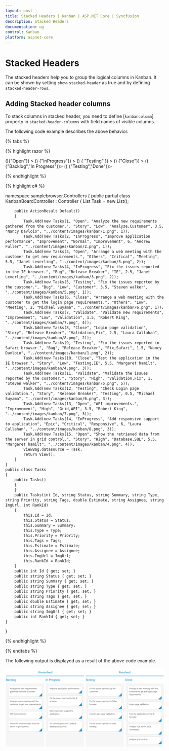 ```yaml
---
layout: post
title: Stacked Headers | Kanban | ASP.NET Core | Syncfusion
description: Stacked Headers
documentation: ug
control: Kanban
platform: aspnet-core
---
```


# Stacked Headers

The stacked headers help you to group the logical columns in Kanban. It can be shown by setting `show-stacked-header` as true and by defining `stacked-header-rows`.

## Adding Stacked header columns

To stack columns in stacked header, you need to define [`kanbancolumn`] property in `stacked-header-columns` with field names of visible columns.

The following code example describes the above behavior.

{% tabs %}

{% highlight razor %}

   <ej-kanban id="KanbanBoard" key-field="Status" dataSource="ViewBag.datasource">
     <e-kanbancolumns>
        <e-kanbancolumn header-text="Backlog" key=@(new List<string>(){"Open"})  >
        </e-kanbancolumn>
        <e-kanbancolumn header-text="In Progress" key=@(new List<string>() {"InProgress"}) ></e-kanbancolumn>
        <e-kanbancolumn header-text="Testing" key=@(new List<string>() { "Testing" }) ></e-kanbancolumn>
        <e-kanbancolumn header-text="Done" key=@(new List<string>() {"Close"}) ></e-kanbancolumn>
     </e-kanbancolumns>
     <e-kanbanfield content="Summary" primary-key="Id">
     </e-kanbanfield>
     <e-kanbanstacked-header-rows>
        <e-kanbanstacked-header-row>
            <e-kanbanstacked-header-columns>
                <e-kanbanstacked-header-column header-text="Unresolved" column=@(new List<string>() {"Backlog","In Progress"})></e-kanbanstacked-header-column>
                <e-kanbanstacked-header-column header-text="Resolved" column=@(new List<string>() {"Testing","Done"})></e-kanbanstacked-header-column>
            </e-kanbanstacked-header-columns>
        </e-kanbanstacked-header-row>
     </e-kanbanstacked-header-rows>
</ej-kanban>
  
{% endhighlight  %}

{% highlight c# %}

namespace samplebrowser.Controllers
{
    public partial class KanbanBoardController : Controller
    {
        List<Tasks> Task = new List<Tasks>();

        public ActionResult Default()
        {
            Task.Add(new Tasks(1, "Open", "Analyze the new requirements gathered from the customer.", "Story", "Low", "Analyze,Customer", 3.5, "Nancy Davloio", "../content/images/kanban/1.png", 1));
            Task.Add(new Tasks(2, "InProgress", "Improve application performance", "Improvement", "Normal", "Improvement", 6, "Andrew Fuller", "../content/images/kanban/2.png", 1));
            Task.Add(new Tasks(3, "Open", "Arrange a web meeting with the customer to get new requirements.", "Others", "Critical", "Meeting", 5.5, "Janet Leverling", "../content/images/kanban/3.png", 2));
            Task.Add(new Tasks(4, "InProgress", "Fix the issues reported in the IE browser.", "Bug", "Release Breaker", "IE", 2.5, "Janet Leverling", "../content/images/kanban/3.png", 2));
            Task.Add(new Tasks(5, "Testing", "Fix the issues reported by the customer.", "Bug", "Low", "Customer", 3.5, "Steven walker", "../content/images/kanban/5.png", 1));
            Task.Add(new Tasks(6, "Close", "Arrange a web meeting with the customer to get the login page requirements.", "Others", "Low", "Meeting", 2, "Michael Suyama", "../content/images/kanban/6.png", 1));
            Task.Add(new Tasks(7, "Validate", "Validate new requirements", "Improvement", "Low", "Validation", 1.5, "Robert King", "../content/images/kanban/7.png", 4));
            Task.Add(new Tasks(8, "Close", "Login page validation", "Story", "Release Breaker", "Validation,Fix", 2.5, "Laura Callahan", "../content/images/kanban/8.png", 2));
            Task.Add(new Tasks(9, "Testing", "Fix the issues reported in Safari browser.", "Bug", "Release Breaker", "Fix,Safari", 1.5, "Nancy Davloio", "../content/images/kanban/1.png", 2));
            Task.Add(new Tasks(10, "Close", "Test the application in the IE browser.", "Story", "Low", "Testing,IE", 5.5, "Margaret hamilt", "../content/images/kanban/4.png", 3));
            Task.Add(new Tasks(11, "Validate", "Validate the issues reported by the customer.", "Story", "High", "Validation,Fix", 1, "Steven walker", "../content/images/kanban/5.png", 5));
            Task.Add(new Tasks(12, "Testing", "Check Login page validation.", "Story", "Release Breaker", "Testing", 0.5, "Michael Suyama", "../content/images/kanban/6.png", 3));
            Task.Add(new Tasks(13, "Open", "API improvements.", "Improvement", "High", "Grid,API", 3.5, "Robert King", "../content/images/kanban/7.png", 3));
            Task.Add(new Tasks(14, "InProgress", "Add responsive support to application", "Epic", "Critical", "Responsive", 6, "Laura Callahan", "../content/images/kanban/8.png", 3));
            Task.Add(new Tasks(15, "Open", "Show the retrieved data from the server in grid control.", "Story", "High", "Database,SQL", 5.5, "Margaret hamilt", "../content/images/kanban/4.png", 4));
            ViewBag.datasource = Task;
            return View();
        }
    }
    public class Tasks
    {
        public Tasks()
        {
        }
        public Tasks(int Id, string Status, string Summary, string Type, string Priority, string Tags, double Estimate, string Assignee, string ImgUrl, int RankId)
        {
            this.Id = Id;
            this.Status = Status;
            this.Summary = Summary;
            this.Type = Type;
            this.Priority = Priority;
            this.Tags = Tags;
            this.Estimate = Estimate;
            this.Assignee = Assignee;
            this.ImgUrl = ImgUrl;
            this.RankId = RankId;
        }
        public int Id { get; set; }
        public string Status { get; set; }
        public string Summary { get; set; }
        public string Type { get; set; }
        public string Priority { get; set; }
        public string Tags { get; set; }
        public double Estimate { get; set; }
        public string Assignee { get; set; }
        public string ImgUrl { get; set; }
        public int RankId { get; set; }
    }
}


{% endhighlight  %}

{% endtabs %}  

The following output is displayed as a result of the above code example.

![](Stacked_Headers_images/stacked_header_img1.png)